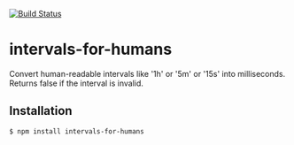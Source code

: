 [![Build Status](https://travis-ci.org/iamigo/intervals-for-humans.svg?branch=master)](https://travis-ci.org/iamigo/intervals-for-humans)

# intervals-for-humans
Convert human-readable intervals like '1h' or '5m' or '15s' into milliseconds.
Returns false if the interval is invalid.

## Installation

```$ npm install intervals-for-humans```
